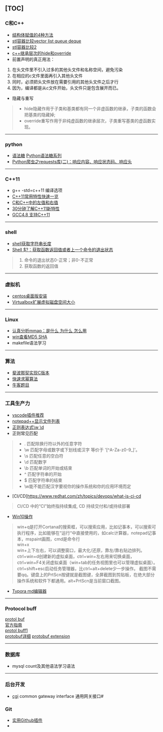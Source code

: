 [TOC]
---
### C和C++
- [结构体赋值的4种方法](https://blog.csdn.net/ericbar/article/details/79567108)
- [stl容器比较vector list queue deque](https://www.jb51.net/article/41590.htm)
- [stl容器比较2](https://blog.csdn.net/a731062834/article/details/82975776)
- [c++继承层次的hide和override](https://www.cnblogs.com/xinxue/p/5471708.html)
- 前置声明的真正用法：
1. 在头文件里不引入过多的其他头文件和名称空间，避免污染
2. 在相应的c文件里面再引入其他头文件
3. 同时，必须把头文件放在需要引用的其他头文件之后才行
4. 因为，编译都是从c文件开始，头文件只是包含展开而已。
- 隐藏与重写
>- hide隐藏作用于子类和基类都有同一个非虚函数的继承，子类的函数会把基类的隐藏掉;
> - override重写作用于非纯虚函数的继承层次，子类重写基类的虚函数实现。
---
### python
- [语法糖](https://blog.csdn.net/wofreeo/article/details/80679290)
[Python语法糖系列](https://blog.csdn.net/five3/article/details/83474633)
- [Python爬虫之requests库(二)：响应内容、响应状态码、响应头](https://blog.csdn.net/bqw18744018044/article/details/81171220)

---
### C++11
- g++ -std=c++11 编译选项
- [C++11常用特性快速一览](https://blog.csdn.net/jiange_zh/article/details/79356417)
- [C和C++中的左值和右值](https://blog.csdn.net/xuwqiang1994/article/details/79924310)
- [30分钟了解C++11新特性](https://www.cnblogs.com/mengfanrong/p/5230558.html)
- [GCC4.8 支持C++11](https://www.cnblogs.com/jhj117/p/6117204.html)
---
### shell
- [shell获取字符串长度](https://www.jb51.net/article/121290.htm)
- [Shell $?：获取函数返回值或者上一个命令的退出状态](http://c.biancheng.net/view/808.html)
> 1. 命令的退出状态0-正常；非0-不正常
> 2. 获取函数的返回值
---
### 虚拟机
- [centos桌面版安装](https://blog.csdn.net/alan_gaohaodong/article/details/79867052)
- [Virtualbox扩展虚拟磁盘空间大小](https://blog.csdn.net/tanningzhong/article/details/80482994)

---
### Linux
- [认真分析mmap：是什么 为什么 怎么用](https://www.cnblogs.com/huxiao-tee/p/4660352.html) 
- [win查看MD5 SHA](https://blog.csdn.net/p358278505/article/details/70672169)
- makefile语法学习

---
### 算法
- [斐波那契实现C版本](https://blog.csdn.net/weixin_40740059/article/details/80012909)
- [快速求幂算法](https://blog.csdn.net/hkdgjqr/article/details/5381028)
- [牛客题目](https://www.nowcoder.com/questionTerminal/1a834e5e3e1a4b7ba251417554e07c00)
---
### 工具生产力
- [vscode插件推荐](https://blog.fundebug.com/2018/07/24/vs-extensions/)
- [notepad++显示文件列表](https://jingyan.baidu.com/article/066074d61011f3c3c21cb0ce.html)
- [正则表达式\w \d](https://www.jb51.net/article/118706.htm)
- 正则常见匹配
> * . 匹配除换行符以外的任意字符  
> * \w 匹配字母或数字或下划线或汉字 等价于 '[^A-Za-z0-9_]'。   
> * \s 匹配任意的空白符
> * \d 匹配数字
> * \b 匹配单词的开始或结束
> * ^ 匹配字符串的开始
> * $ 匹配字符串的结束
> * \w能不能匹配汉字要视你的操作系统和你的应用环境而定

- [CI/CD]https://www.redhat.com/zh/topics/devops/what-is-ci-cd
> CI/CD 中的“CI”始终指持续集成, CD 持续交付和/或持续部署
- [Win10操作](https://www.zhihu.com/question/54389145/answer/143788533)   
> win+q是打开Cortana的搜索框，可以搜索应用，比如记事本，可以搜索可执行程序，比如能够在“运行“中直接使用的，如calc计算器，notepad记事本，mspaint画图，cmd是命令行  
win+x   
win+上下左右，可以调整窗口，最大化/还原，靠左/靠右贴边排列。     ctrl+win+d创建新的虚拟桌面，ctrl+win+左右用来切换桌面，ctrl+win+F4关闭虚拟桌面（win+tab的任务视图里也可以管理虚拟桌面）。
ctrl+shift+esc启动任务管理器，比ctrl+alt+delete少一步操作。
截图不需要qq。键盘上的PrtScn按键就是截图键，全屏截图到剪贴板，在绝大部分操作系统和软件下都通用。alt+PrtScn是当前窗口截图。

- [Typora md编辑器](https://sspai.com/post/54912)

---
### Protocol buff
[protol buf](https://blog.csdn.net/GG_SiMiDa/article/details/81506024)   
[官方指南](https://developers.google.com/protocol-buffers/docs/proto3)   
[protol buff1](https://blog.csdn.net/weixin_33686714/article/details/93640860)   
[protobuf详细](https://www.cnblogs.com/langqi250/p/7283702.html)
[protobuf extension](https://www.cnblogs.com/mydomain/p/3177087.html) 

---
### 数据库
- mysql count及其他语法学习语法  

---
### 后台开发
- [cgi](https://blog.csdn.net/qq_28081081/article/details/80631812)  common gateway interface 通用网关接口#

### Git

- [实用Github插件](https://blog.csdn.net/u012702547/article/details/100533763)
- 